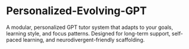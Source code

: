 # Personalized-Evolving-GPT
A modular, personalized GPT tutor system that adapts to your goals, learning style, and focus patterns. Designed for long-term support, self-paced learning, and neurodivergent-friendly scaffolding.
